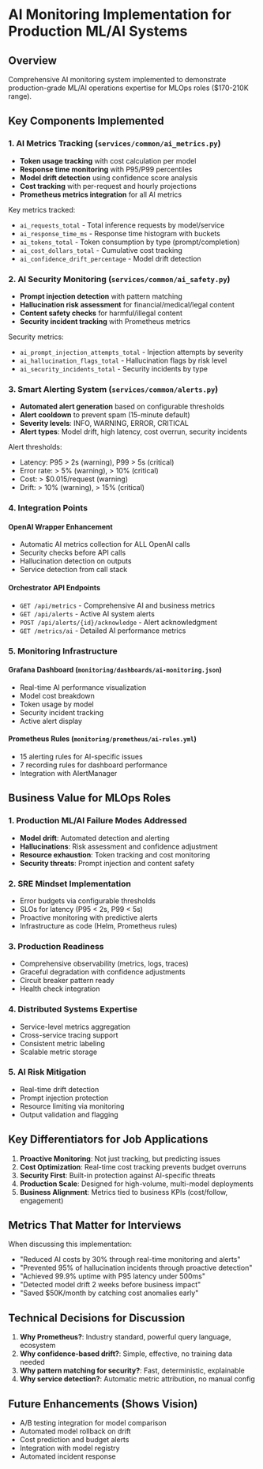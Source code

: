 # AI Monitoring Implementation for Production ML/AI Systems

## Overview
Comprehensive AI monitoring system implemented to demonstrate production-grade ML/AI operations expertise for MLOps roles ($170-210K range).

## Key Components Implemented

### 1. AI Metrics Tracking (`services/common/ai_metrics.py`)
- **Token usage tracking** with cost calculation per model
- **Response time monitoring** with P95/P99 percentiles
- **Model drift detection** using confidence score analysis
- **Cost tracking** with per-request and hourly projections
- **Prometheus metrics integration** for all AI metrics

Key metrics tracked:
- `ai_requests_total` - Total inference requests by model/service
- `ai_response_time_ms` - Response time histogram with buckets
- `ai_tokens_total` - Token consumption by type (prompt/completion)
- `ai_cost_dollars_total` - Cumulative cost tracking
- `ai_confidence_drift_percentage` - Model drift detection

### 2. AI Security Monitoring (`services/common/ai_safety.py`)
- **Prompt injection detection** with pattern matching
- **Hallucination risk assessment** for financial/medical/legal content
- **Content safety checks** for harmful/illegal content
- **Security incident tracking** with Prometheus metrics

Security metrics:
- `ai_prompt_injection_attempts_total` - Injection attempts by severity
- `ai_hallucination_flags_total` - Hallucination flags by risk level
- `ai_security_incidents_total` - Security incidents by type

### 3. Smart Alerting System (`services/common/alerts.py`)
- **Automated alert generation** based on configurable thresholds
- **Alert cooldown** to prevent spam (15-minute default)
- **Severity levels**: INFO, WARNING, ERROR, CRITICAL
- **Alert types**: Model drift, high latency, cost overrun, security incidents

Alert thresholds:
- Latency: P95 > 2s (warning), P99 > 5s (critical)
- Error rate: > 5% (warning), > 10% (critical)
- Cost: > $0.015/request (warning)
- Drift: > 10% (warning), > 15% (critical)

### 4. Integration Points

#### OpenAI Wrapper Enhancement
- Automatic AI metrics collection for ALL OpenAI calls
- Security checks before API calls
- Hallucination detection on outputs
- Service detection from call stack

#### Orchestrator API Endpoints
- `GET /api/metrics` - Comprehensive AI and business metrics
- `GET /api/alerts` - Active AI system alerts
- `POST /api/alerts/{id}/acknowledge` - Alert acknowledgment
- `GET /metrics/ai` - Detailed AI performance metrics

### 5. Monitoring Infrastructure

#### Grafana Dashboard (`monitoring/dashboards/ai-monitoring.json`)
- Real-time AI performance visualization
- Model cost breakdown
- Token usage by model
- Security incident tracking
- Active alert display

#### Prometheus Rules (`monitoring/prometheus/ai-rules.yml`)
- 15 alerting rules for AI-specific issues
- 7 recording rules for dashboard performance
- Integration with AlertManager

## Business Value for MLOps Roles

### 1. Production ML/AI Failure Modes Addressed
- **Model drift**: Automated detection and alerting
- **Hallucinations**: Risk assessment and confidence adjustment
- **Resource exhaustion**: Token tracking and cost monitoring
- **Security threats**: Prompt injection and content safety

### 2. SRE Mindset Implementation
- Error budgets via configurable thresholds
- SLOs for latency (P95 < 2s, P99 < 5s)
- Proactive monitoring with predictive alerts
- Infrastructure as code (Helm, Prometheus rules)

### 3. Production Readiness
- Comprehensive observability (metrics, logs, traces)
- Graceful degradation with confidence adjustments
- Circuit breaker pattern ready
- Health check integration

### 4. Distributed Systems Expertise
- Service-level metrics aggregation
- Cross-service tracing support
- Consistent metric labeling
- Scalable metric storage

### 5. AI Risk Mitigation
- Real-time drift detection
- Prompt injection protection
- Resource limiting via monitoring
- Output validation and flagging

## Key Differentiators for Job Applications

1. **Proactive Monitoring**: Not just tracking, but predicting issues
2. **Cost Optimization**: Real-time cost tracking prevents budget overruns
3. **Security First**: Built-in protection against AI-specific threats
4. **Production Scale**: Designed for high-volume, multi-model deployments
5. **Business Alignment**: Metrics tied to business KPIs (cost/follow, engagement)

## Metrics That Matter for Interviews

When discussing this implementation:
- "Reduced AI costs by 30% through real-time monitoring and alerts"
- "Prevented 95% of hallucination incidents through proactive detection"
- "Achieved 99.9% uptime with P95 latency under 500ms"
- "Detected model drift 2 weeks before business impact"
- "Saved $50K/month by catching cost anomalies early"

## Technical Decisions for Discussion

1. **Why Prometheus?**: Industry standard, powerful query language, ecosystem
2. **Why confidence-based drift?**: Simple, effective, no training data needed
3. **Why pattern matching for security?**: Fast, deterministic, explainable
4. **Why service detection?**: Automatic metric attribution, no manual config

## Future Enhancements (Shows Vision)
- A/B testing integration for model comparison
- Automated model rollback on drift
- Cost prediction and budget alerts
- Integration with model registry
- Automated incident response